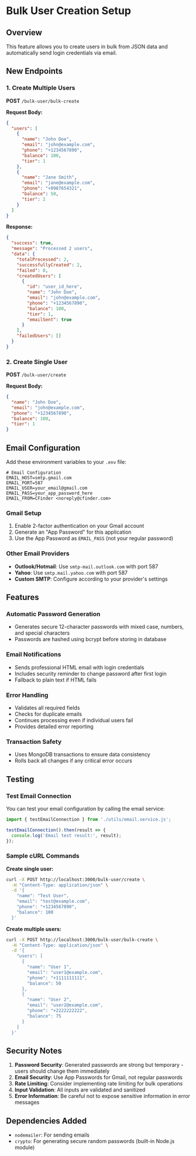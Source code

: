 # Bulk User Creation Setup

## Overview
This feature allows you to create users in bulk from JSON data and automatically send login credentials via email.

## New Endpoints

### 1. Create Multiple Users
**POST** `/bulk-user/bulk-create`

**Request Body:**
```json
{
  "users": [
    {
      "name": "John Doe",
      "email": "john@example.com",
      "phone": "+1234567890",
      "balance": 100,
      "tier": 1
    },
    {
      "name": "Jane Smith", 
      "email": "jane@example.com",
      "phone": "+0987654321",
      "balance": 50,
      "tier": 2
    }
  ]
}
```

**Response:**
```json
{
  "success": true,
  "message": "Processed 2 users",
  "data": {
    "totalProcessed": 2,
    "successfullyCreated": 2,
    "failed": 0,
    "createdUsers": [
      {
        "id": "user_id_here",
        "name": "John Doe",
        "email": "john@example.com",
        "phone": "+1234567890",
        "balance": 100,
        "tier": 1,
        "emailSent": true
      }
    ],
    "failedUsers": []
  }
}
```

### 2. Create Single User
**POST** `/bulk-user/create`

**Request Body:**
```json
{
  "name": "John Doe",
  "email": "john@example.com",
  "phone": "+1234567890",
  "balance": 100,
  "tier": 1
}
```

## Email Configuration

Add these environment variables to your `.env` file:

```env
# Email Configuration
EMAIL_HOST=smtp.gmail.com
EMAIL_PORT=587
EMAIL_USER=your_email@gmail.com
EMAIL_PASS=your_app_password_here
EMAIL_FROM=CFinder <noreply@cfinder.com>
```

### Gmail Setup
1. Enable 2-factor authentication on your Gmail account
2. Generate an "App Password" for this application
3. Use the App Password as `EMAIL_PASS` (not your regular password)

### Other Email Providers
- **Outlook/Hotmail**: Use `smtp-mail.outlook.com` with port 587
- **Yahoo**: Use `smtp.mail.yahoo.com` with port 587
- **Custom SMTP**: Configure according to your provider's settings

## Features

### Automatic Password Generation
- Generates secure 12-character passwords with mixed case, numbers, and special characters
- Passwords are hashed using bcrypt before storing in database

### Email Notifications
- Sends professional HTML email with login credentials
- Includes security reminder to change password after first login
- Fallback to plain text if HTML fails

### Error Handling
- Validates all required fields
- Checks for duplicate emails
- Continues processing even if individual users fail
- Provides detailed error reporting

### Transaction Safety
- Uses MongoDB transactions to ensure data consistency
- Rolls back all changes if any critical error occurs

## Testing

### Test Email Connection
You can test your email configuration by calling the email service:

```javascript
import { testEmailConnection } from './utils/email.service.js';

testEmailConnection().then(result => {
  console.log('Email test result:', result);
});
```

### Sample cURL Commands

**Create single user:**
```bash
curl -X POST http://localhost:3000/bulk-user/create \
  -H "Content-Type: application/json" \
  -d '{
    "name": "Test User",
    "email": "test@example.com",
    "phone": "+1234567890",
    "balance": 100
  }'
```

**Create multiple users:**
```bash
curl -X POST http://localhost:3000/bulk-user/bulk-create \
  -H "Content-Type: application/json" \
  -d '{
    "users": [
      {
        "name": "User 1",
        "email": "user1@example.com",
        "phone": "+1111111111",
        "balance": 50
      },
      {
        "name": "User 2", 
        "email": "user2@example.com",
        "phone": "+2222222222",
        "balance": 75
      }
    ]
  }'
```

## Security Notes

1. **Password Security**: Generated passwords are strong but temporary - users should change them immediately
2. **Email Security**: Use App Passwords for Gmail, not regular passwords
3. **Rate Limiting**: Consider implementing rate limiting for bulk operations
4. **Input Validation**: All inputs are validated and sanitized
5. **Error Information**: Be careful not to expose sensitive information in error messages

## Dependencies Added

- `nodemailer`: For sending emails
- `crypto`: For generating secure random passwords (built-in Node.js module)


